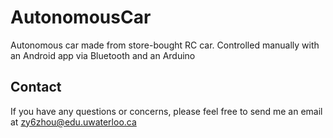 # AutonomousCar
Autonomous car made from store-bought RC car. Controlled manually with an Android app via Bluetooth and an Arduino

## Contact
If you have any questions or concerns, please feel free to send me an email at zy6zhou@edu.uwaterloo.ca
